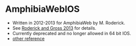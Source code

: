 # AmphibiaWebIOS
- Written in 2012-2013 for AmphibiaWeb by M. Roderick.    
- See [Roderick and Gross 2013](http://www.herpetologynotes.seh-herpetology.org/Volume7_PDFs/Roderick_HerpetologyNotes_volume7_pages109-113.pdf) for details.    
- Currently deprecated and no longer allowed in 64 bit IOS.
- [other reference](https://amphibiaweb.org/about/berkeley_studenttechfund.html)
